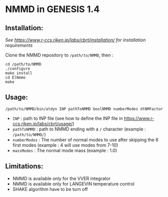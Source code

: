 # NMMD in GENESIS 1.4

## Installation: 
*See https://www.r-ccs.riken.jp/labs/cbrt/installation/ for installation requirements*

Clone the NMMD repository to `/path/to/NMMD`, then :
```
cd /path/to/NMMD
./configure
make install
cd ElNemo
make
```

## Usage:
```
/path/to/NMMD/bin/atdyn INP pathToNMMD boolNMMD numberModes dtNMFactor
```
- `INP` : path to INP file (see how to define the INP file in https://www.r-ccs.riken.jp/labs/cbrt/usage/)
- `pathToNMMD` : path to NMMD ending with a `/` character (example : `/path/to/NMMD/`)
- `numberModes` : The number of normal modes to use after skipping the 6 first modes (example : 4 will use modes from 7-10)
- `massModes` : The normal mode mass (example : 1.0)

## Limitations:
- NMMD is available only for the VVER integrator
- NMMD is available only for LANGEVIN temperature control
- SHAKE algorithm have to be turn off
